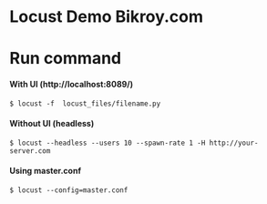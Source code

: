 #   Locust Demo Bikroy.com



# Run command

#### With UI (http://localhost:8089/)
    $ locust -f  locust_files/filename.py
#### Without UI (headless)
    $ locust --headless --users 10 --spawn-rate 1 -H http://your-server.com
#### Using master.conf
    $ locust --config=master.conf

